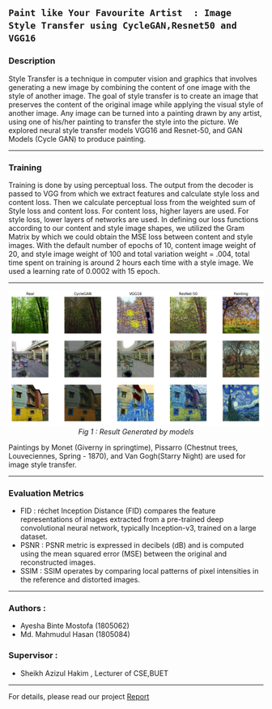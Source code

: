 ## **`Paint like Your Favourite Artist  : Image Style Transfer using CycleGAN,Resnet50 and VGG16`**


### Description 
Style Transfer is a technique in computer vision and graphics that involves generating a new image by combining the content of one image with the style of another image. The goal of style transfer is to create an image that preserves the content of the original image while applying the visual style of another image. Any image can be turned into a painting drawn by any artist, using one of his/her painting to transfer the style into the picture. We explored neural style transfer models VGG16 and Resnet-50, and GAN Models (Cycle GAN) to produce painting.

---
### Training
Training is done by using perceptual loss. The output from the decoder is passed to VGG from which we extract features and calculate style loss and content loss. Then we calculate perceptual loss from the weighted sum of Style loss and content loss. For content loss, higher layers are used. For style loss, lower layers of networks are used. In defining our loss functions according to our content and style image shapes, we utilized the Gram Matrix by which we could obtain the MSE loss between content and style images. With the default number of epochs of 10, content image weight of 20, and style image weight of 100 and total variation weight = .004, total time spent on training is around 2 hours each time with a style image. We used a learning rate of 0.0002 with 15 epoch.

---
<p align="center">
  <img src="Resources/combined.png" alt="Alt Text">
  <br>
  <em>Fig 1 : Result Generated by models</em>
</p>

Paintings by Monet (Giverny in springtime), Pissarro (Chestnut trees, Louveciennes, Spring - 1870), and Van Gogh(Starry Night) are used for image style transfer.


---


### Evaluation Metrics 
  - FID : réchet Inception Distance (FID) compares the feature representations of images extracted from a pre-trained deep convolutional neural network, typically Inception-v3, trained on a large dataset.
  - PSNR : PSNR metric is expressed in decibels (dB) and is computed using the mean squared error (MSE) between the original and reconstructed images.
  - SSIM : SSIM operates by comparing local patterns of pixel intensities in the reference and distorted images.

---

### Authors : 
  - Ayesha Binte Mostofa (1805062)
  - Md. Mahmudul Hasan   (1805084)
### Supervisor :
  - Sheikh Azizul Hakim , Lecturer of CSE,BUET
    
---

For details, please read our project [Report](https://github.com/ayeshathoi/Image-Style-Transfer-using-CycleGAN-Resnet50-VGG16---Paint-like-Your-Favourite-Artist/blob/main/Project_Report_Image_Style_Transfer.pdf)
